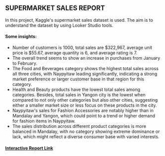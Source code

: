 ## SUPERMARKET SALES REPORT

In this project, Kaggle's supermarket sales dataset is used. The aim is to understand the dataset by using Looker Studio tools. <br>
#### Some insights:
<ul>
<li> Number of customers is 1000, total sales are $322,967, average unit price is $55.67, average quantity is 6, and average rating is 7. </li>
<li> The overall trend seems to show an increase in purchases from January to February.</li>
<li> The Food and Beverages category shows the highest total sales across all three cities, with Naypyitaw leading significantly, indicating a strong market preference or larger customer base in that region for this category. </li>
<li> Health and Beauty products have the lowest total sales among categories. Besides, total sales in Yangon city is the lowest  when compared to not only other categories but also other cities, suggesting either a smaller market size or less focus on these products in the city.</li>
<li>  Naypyitaw's sales for Fashion Accessories are notably higher than in Mandalay and Yangon, which could point to a trend or higher demand for fashion items in Naypyitaw.</li>
<li> The sales distribution across different product categories is more balanced in Mandalay, with no category showing extreme dominance or lack, which might reflect a diverse consumer base with varied interests.</li>
</ul>

#### <a href= "https://lookerstudio.google.com/reporting/4b841d06-cef7-41f4-83ae-a873eae9831a/page/XKqpD">Interactive Report Link</a> 


